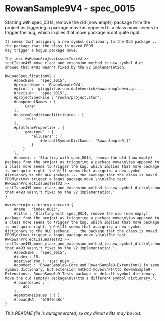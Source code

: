 # RowanSample9V4 - spec_0015
Starting with spec_0014, remove the old (now empty) package from the project as triggering a package move
	as opposed to a class move seems to trigger the bug, which implies that move package is not quite right. 

	It seems that assigning a new symbol dictionary to the OLD package ... the package that the class is moved FROM
	may trigger a bogus package move.

	The test RwRowanProjectIssuesTestV2 >> testIssue495_move_class_and_extension_method_to_new_symbol_dict
	showed that #493 wasn't fixed by the V2 implementation.
```
RwLoadSpecificationV2 {
	#specName : 'spec_0015',
	#projectName : 'RowanSample9V4',
	#gitUrl : 'git@github.com:dalehenrich/RowanSample9V4.git',
	#revision : 'spec_0015',
	#projectSpecFile : 'rowan/project.ston',
	#componentNames : [
		'Core'
	],
	#customConditionalAttributes : [
		'tests'
	],
	#platformProperties : {
		'gemstone' : {
			'allusers' : {
				#defaultSymbolDictName : 'RowanSample9_1'
			}
		}
	},
	#comment : 'Starting with spec_0014, remove the old (now empty) package from the project as triggering a package move\n\tas opposed to a class move seems to trigger the bug, which implies that move package is not quite right. \n\n\tIt seems that assigning a new symbol dictionary to the OLD package ... the package that the class is moved FROM\n\tmay trigger a bogus package move.\n\n\tThe test RwRowanProjectIssuesTestV2 >> testIssue495_move_class_and_extension_method_to_new_symbol_dict\n\tshowed that #493 wasn\'t fixed by the V2 implementation.'
}

RwTestProjectLibraryIndexCard {
	#name : 'index_0015',
	#title : 'Starting with spec_0014, remove the old (now empty) package from the project as triggering a package move\n\tas opposed to a class move seems to trigger the bug, which implies that move package is not quite right. \n\n\tIt seems that assigning a new symbol dictionary to the OLD package ... the package that the class is moved FROM\n\tmay trigger a bogus package move.\n\n\tThe test RwRowanProjectIssuesTestV2 >> testIssue495_move_class_and_extension_method_to_new_symbol_dict\n\tshowed that #493 wasn\'t fixed by the V2 implementation.',
	#specName : 'spec_0015',
	#index : 15,
	#derivedFrom : 'spec_0014',
	#comment : 'RowanSample9-Core and RowanSample9-Extensions1 in same symbol dictionary, but extension method moves\n\t\tto RowanSample9-Extensions1. RowanSample9-Tests package in default symbol dictionary. Move the old (empty) package\n\t\tto a different symbol dictionary.',
	#rowanIssues : [
		495
	],
	#gemstoneIssues : [ ],
	#rowanSHA : '6f8404a8c'
}
```

*This README file is autogenerated, so any direct edits may be lost.*
